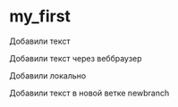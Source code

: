 ﻿# my_first

Добавили текст

Добавили текст через веббраузер

Добавили локально

Добавили текст в новой ветке newbranch
